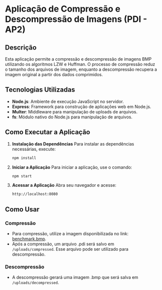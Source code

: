 # Aplicação de Compressão e Descompressão de Imagens (PDI - AP2)

## Descrição
Esta aplicação permite a compressão e descompressão de imagens BMP utilizando os algoritmos LZW e Huffman. O processo de compressão reduz o tamanho dos arquivos de imagem, enquanto a descompressão recupera a imagem original a partir dos dados comprimidos.

## Tecnologias Utilizadas
- **Node.js**: Ambiente de execução JavaScript no servidor.
- **Express**: Framework para construção de aplicações web em Node.js.
- **Multer**: Middleware para manipulação de uploads de arquivos.
- **fs**: Módulo nativo do Node.js para manipulação de arquivos.

## Como Executar a Aplicação

1. **Instalação das Dependências**
   Para instalar as dependências necessárias, execute:
   ```bash
   npm install
2. **Iniciar a Aplicação**
   Para iniciar a aplicação, use o comando:
   ```bash
   npm start
3. **Acessar a Aplicação**
    Abra seu navegador e acesse:
   ```bash
   http://localhost:8080
## Como Usar

### Compressão

- Para compressão, utilize a imagem disponibilizada no link: [benchmark.bmp](http://www.lia.ufc.br/~yuri/20192/pdi/benchmark.bmp).
- Após a compressão, um arquivo .pdi será salvo em `/uploads/compressed`. Esse arquivo pode ser utilizado para descompressão.

### Descompressão

- A descompressão gerará uma imagem .bmp que será salva em `/uploads/decompressed`.
